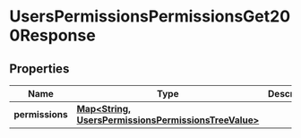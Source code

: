

# UsersPermissionsPermissionsGet200Response


## Properties

| Name | Type | Description | Notes |
|------------ | ------------- | ------------- | -------------|
|**permissions** | [**Map&lt;String, UsersPermissionsPermissionsTreeValue&gt;**](UsersPermissionsPermissionsTreeValue.md) |  |  [optional] |



